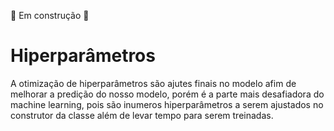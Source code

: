 🚧 Em construção 🚧
# Hiperparâmetros

A otimização de hiperparâmetros são ajutes finais no modelo afim de melhorar a predição do nosso modelo, porém é a parte mais desafiadora do machine learning, pois são inumeros hiperparâmetros a serem ajustados no construtor da classe além de levar tempo para serem treinadas.
 
